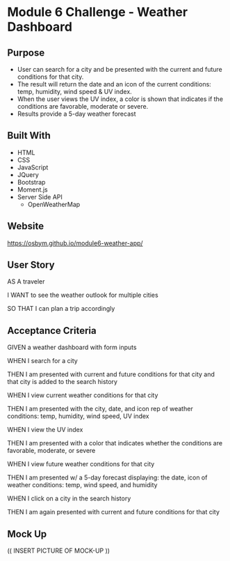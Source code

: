 # Module 6 Challenge - Weather Dashboard


## Purpose

* User can search for a city and be presented with the current and future conditions for that city.
* The result will return the date and an icon of the current conditions: temp, humidity, wind speed & UV index.
* When the user views the UV index, a color is shown that indicates if the conditions are favorable, moderate or severe.
* Results provide a 5-day weather forecast


## Built With
* HTML
* CSS
* JavaScript
* JQuery
* Bootstrap
* Moment.js
* Server Side API
  * OpenWeatherMap


## Website

https://osbym.github.io/module6-weather-app/


## User Story

AS A traveler

I WANT to see the weather outlook for multiple cities

SO THAT I can plan a trip accordingly



## Acceptance Criteria

GIVEN a weather dashboard with form inputs

WHEN I search for a city

THEN I am presented with current and future conditions for that city and that city is added to the search history

WHEN I view current weather conditions for that city

THEN I am presented with the city, date, and icon rep of weather conditions: temp, humidity, wind speed, UV index

WHEN I view the UV index

THEN I am presented with a color that indicates whether the conditions are favorable, moderate, or severe

WHEN I view future weather conditions for that city

THEN I am presented w/ a 5-day forecast displaying: the date, icon of weather conditions: temp, wind speed, and humidity

WHEN I click on a city in the search history

THEN I am again presented with current and future conditions for that city


## Mock Up

(( INSERT PICTURE OF MOCK-UP ))
